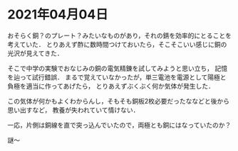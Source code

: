 # 2021年04月04日 


おそらく銅？のプレート？みたいなものがあり，それの錆を効率的にとることを考えていた．
とりあえず酢に数時間つけておいたら，そこそこいい感じに銅の光沢が見えてきた．



そこで中学の実験でおなじみの銅の電気精錬を試してみようと思い立ち，
記憶を辿って試行錯誤．
まるで覚えていなかったが，単三電池を電源として陽極と負極を適当に作ってあげたら，
とりあえずぶくぶく何か気体が発生した．



この気体が何かもよくわからんし，そもそも銅板2枚必要だったななどと後から思い出すなど，
教養が失われていて情けない．



一応，片側は銅線を直で突っ込んでいたので，両極とも銅にはなっていたのか？


謎～

